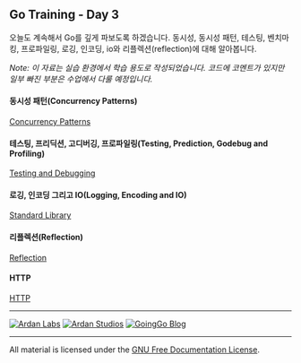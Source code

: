 ## Go Training - Day 3
오늘도 계속해서 Go를 깊게 파보도록 하겠습니다. 동시성, 동시성 패턴, 테스팅, 벤치마킹, 프로파일링, 로깅, 인코딩, io와 리플렉션(reflection)에 대해 알아봅니다.

*Note: 이 자료는 실습 환경에서 학습 용도로 작성되었습니다. 코드에 코멘트가 있지만 일부 빠진 부분은 수업에서 다룰 예정입니다.*

#### 동시성 패턴(Concurrency Patterns)
[Concurrency Patterns](../09-concurrency_patterns/readme.md)

#### 테스팅, 프리딕션, 고디버깅, 프로파일링(Testing, Prediction, Godebug and Profiling)
[Testing and Debugging](../10-testing/readme.md)  

#### 로깅, 인코딩 그리고 IO(Logging, Encoding and IO)
[Standard Library](../11-standard_library/readme.md)

#### 리플렉션(Reflection)
[Reflection](../12-reflection/readme.md)

#### HTTP
[HTTP](../13-http/readme.md)

___
[![Ardan Labs](images/ggt_logo.png)](http://www.ardanlabs.com)
[![Ardan Studios](images/ardan_logo.png)](http://www.ardanstudios.com)
[![GoingGo Blog](images/ggb_logo.png)](http://www.goinggo.net)
___
All material is licensed under the [GNU Free Documentation License](https://github.com/ArdanStudios/gotraining/blob/master/LICENSE).
